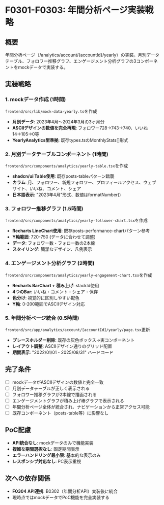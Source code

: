# F0301-F0303: 年間分析ページ実装戦略

## 概要
年間分析ページ（/analytics/account/{accountId}/yearly）の実装。月別データテーブル、フォロワー推移グラフ、エンゲージメント分析グラフの3コンポーネントをmockデータで実装する。

## 実装戦略

### 1. mockデータ作成 (1時間)
`frontend/src/lib/mock-data-yearly.ts`を作成
- **月別データ**: 2023年4月〜2024年3月の3ヶ月分
- **ASCIIデザインの数値を完全再現**: フォロワー728→743→740、いいね14→105→0等
- **YearlyAnalytics型準拠**: 既存types.tsのMonthlyStats[]形式

### 2. 月別データテーブルコンポーネント (1時間)  
`frontend/src/components/analytics/yearly-table.tsx`を作成
- **shadcn/ui Table使用**: 既存posts-tableパターン踏襲
- **カラム**: 月、フォロワー、新規フォロワー、プロフィールアクセス、ウェブサイト、いいね、コメント、シェア
- **日本語表示**: "2023年4月"形式、数値はformatNumber()

### 3. フォロワー推移グラフ (1.5時間)
`frontend/src/components/analytics/yearly-follower-chart.tsx`を作成  
- **Recharts LineChart使用**: 既存posts-performance-chartパターン参考
- **Y軸範囲**: 720-750 (データに合わせて調整)
- **データ**: フォロワー数・フォロー数の2本線
- **スタイリング**: 簡潔なデザイン、凡例表示

### 4. エンゲージメント分析グラフ (2時間)
`frontend/src/components/analytics/yearly-engagement-chart.tsx`を作成
- **Recharts BarChart + 積み上げ**: stackId使用
- **4つのBar**: いいね・コメント・シェア・保存
- **色分け**: 視覚的に区別しやすい配色
- **Y軸**: 0-200範囲でASCIIデザイン対応

### 5. 年間分析ページ統合 (0.5時間)
`frontend/src/app/analytics/account/[accountId]/yearly/page.tsx`更新
- **プレースホルダー削除**: 既存の灰色ボックス→実コンポーネント  
- **レイアウト調整**: ASCIIデザイン通りのグリッド配置
- **期間表示**: "2022/01/01 - 2025/08/31" ハードコード

## 完了条件
- [ ] mockデータがASCIIデザインの数値と完全一致
- [ ] 月別データテーブルが正しく表示される  
- [ ] フォロワー推移グラフが2本線で描画される
- [ ] エンゲージメントグラフが積み上げ棒グラフで表示される
- [ ] 年間分析ページ全体が統合され、ナビゲーションから正常アクセス可能
- [ ] 既存コンポーネント（posts-table等）に影響なし

## PoC配慮
- **API統合なし**: mockデータのみで機能実装
- **複雑な期間選択なし**: 固定期間表示
- **エラーハンドリング最小限**: 基本的な表示のみ
- **レスポンシブ対応なし**: PC表示重視

## 次への依存関係
- **F0304 API連携**: B0302（年間分析API）実装後に統合
- 現時点ではmockデータでPoC機能を完全実装する